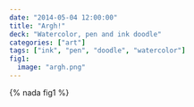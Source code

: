 ```yaml
---
date: "2014-05-04 12:00:00"
title: "Argh!"
deck: "Watercolor, pen and ink doodle"
categories: ["art"]
tags: ["ink", "pen", "doodle", "watercolor"]
fig1:
  image: "argh.png"
---
```


{% nada fig1 %}
